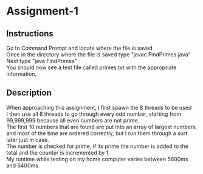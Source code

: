 # Assignment-1
## Instructions
Go to Command Prompt and locate where the file is saved  
Once in the directory where the file is saved type "javac FindPrimes.java"  
Next type "java FindPrimes"  
You should now see a test file called primes.txt with the appropriate information.
## Description
When approaching this assignment, I first spawn the 8 threads to be used  
I then use all 8 threads to go through every odd number, starting from 99,999,999 because all even numbers are not prime.  
The first 10 numbers that are found are put into an array of largest numbers, and most of the time are ordered correctly, but I run them through a sort later just in case.  
The number is checked for prime, if its prime the number is added to the total and the counter is incremented by 1.  
My runtime while testing on my home computer varies between 5600ms and 6400ms.  
